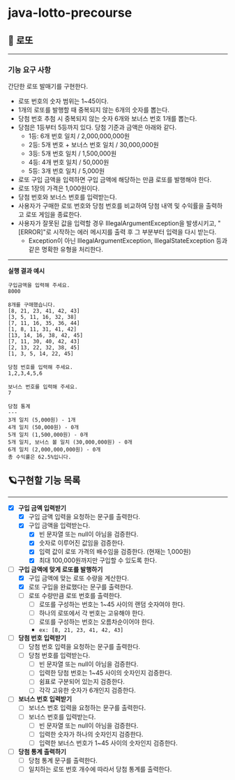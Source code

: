 # java-lotto-precourse

## 🎱 로또

---

### 기능 요구 사항

간단한 로또 발매기를 구현한다.

- 로또 번호의 숫자 범위는 1~45이다.
- 1개의 로또를 발행할 때 중복되지 않는 6개의 숫자를 뽑는다.
- 당첨 번호 추첨 시 중복되지 않는 숫자 6개와 보너스 번호 1개를 뽑는다.
- 당첨은 1등부터 5등까지 있다. 당첨 기준과 금액은 아래와 같다.
    - 1등: 6개 번호 일치 / 2,000,000,000원
    - 2등: 5개 번호 + 보너스 번호 일치 / 30,000,000원
    - 3등: 5개 번호 일치 / 1,500,000원
    - 4등: 4개 번호 일치 / 50,000원
    - 5등: 3개 번호 일치 / 5,000원
- 로또 구입 금액을 입력하면 구입 금액에 해당하는 만큼 로또를 발행해야 한다.
- 로또 1장의 가격은 1,000원이다.
- 당첨 번호와 보너스 번호를 입력받는다.
- 사용자가 구매한 로또 번호와 당첨 번호를 비교하여 당첨 내역 및 수익률을 출력하고 로또 게임을 종료한다.
- 사용자가 잘못된 값을 입력할 경우 IllegalArgumentException을 발생시키고, "[ERROR]"로 시작하는 에러 메시지를 출력 후 그 부분부터 입력을 다시 받는다.
    - Exception이 아닌 IllegalArgumentException, IllegalStateException 등과 같은 명확한 유형을 처리한다.

---

**실행 결과 예시**

```
구입금액을 입력해 주세요.
8000

8개를 구매했습니다.
[8, 21, 23, 41, 42, 43] 
[3, 5, 11, 16, 32, 38] 
[7, 11, 16, 35, 36, 44] 
[1, 8, 11, 31, 41, 42] 
[13, 14, 16, 38, 42, 45] 
[7, 11, 30, 40, 42, 43] 
[2, 13, 22, 32, 38, 45] 
[1, 3, 5, 14, 22, 45]

당첨 번호를 입력해 주세요.
1,2,3,4,5,6

보너스 번호를 입력해 주세요.
7

당첨 통계
---
3개 일치 (5,000원) - 1개
4개 일치 (50,000원) - 0개
5개 일치 (1,500,000원) - 0개
5개 일치, 보너스 볼 일치 (30,000,000원) - 0개
6개 일치 (2,000,000,000원) - 0개
총 수익률은 62.5%입니다.
```

## 🪐구현할 기능 목록

---

- [x] **구입 금액 입력받기**
    - [x] 구입 금액 입력을 요청하는 문구를 출력한다.
    - [x] 구입 금액을 입력받는다.
        - [x] 빈 문자열 또는 null이 아님을 검증한다.
        - [x] 숫자로 이루어진 값임을 검증한다.
        - [x] 입력 값이 로또 가격의 배수임을 검증한다. (현재는 1,000원)
        - [x] 최대 100,000원까지만 구입할 수 있도록 한다.

- [ ] **구입 금액에 맞게 로또를 발행하기**
    - [x] 구입 금액에 맞는 로또 수량을 계산한다.
    - [x] 로또 구입을 완료했다는 문구를 출력한다.
    - [ ] 로또 수량만큼 로또 번호를 출력한다.
        - [ ] 로또를 구성하는 번호는 1~45 사이의 랜덤 숫자여야 한다.
        - [ ] 하나의 로또에서 각 번호는 고유해야 한다.
        - [ ] 로또를 구성하는 번호는 오름차순이어야 한다.
        - `ex: [8, 21, 23, 41, 42, 43]`

- [ ] **당첨 번호 입력받기**
    - [ ] 당첨 번호 입력을 요청하는 문구를 출력한다.
    - [ ] 당첨 번호를 입력받는다.
        - [ ] 빈 문자열 또는 null이 아님을 검증한다.
        - [ ] 입력한 당첨 번호는 1~45 사이의 숫자인지 검증한다.
        - [ ] 쉼표로 구분되어 있는지 검증한다.
        - [ ] 각각 고유한 숫자가 6개인지 검증한다.

- [ ] **보너스 번호 입력받기**
    - [ ] 보너스 번호 입력을 요청하는 문구를 출력한다.
    - [ ] 보너스 번호를 입력받는다.
        - [ ] 빈 문자열 또는 null이 아님을 검증한다.
        - [ ] 입력한 숫자가 하나의 숫자인지 검증한다.
        - [ ] 입력한 보너스 번호가 1~45 사이의 숫자인지 검증한다.

- [ ] **당첨 통계 출력하기**
    - [ ] 당첨 통계 문구를 출력한다.
    - [ ] 일치하는 로또 번호 개수에 따라서 당첨 통계를 출력한다.